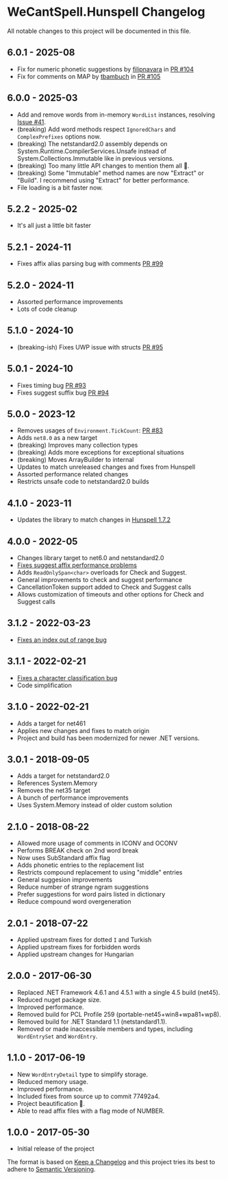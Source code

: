 # WeCantSpell.Hunspell Changelog

All notable changes to this project will be documented in this file.

## 6.0.1 - 2025-08

- Fix for numeric phonetic suggestions by [filipnavara](https://github.com/filipnavara) in [PR #104](https://github.com/aarondandy/WeCantSpell.Hunspell/pull/104)
- Fix for comments on MAP by [tbambuch](https://github.com/tbambuch) in [PR #105](https://github.com/aarondandy/WeCantSpell.Hunspell/pull/105)

## 6.0.0 - 2025-03

- Add and remove words from in-memory `WordList` instances, resolving [Issue #41](https://github.com/aarondandy/WeCantSpell.Hunspell/issues/41).
- (breaking) Add word methods respect `IgnoredChars` and `ComplexPrefixes` options now.
- (breaking) The netstandard2.0 assembly depends on System.Runtime.CompilerServices.Unsafe instead of System.Collections.Immutable like in previous versions.
- (breaking) Too many little API changes to mention them all 🤷.
- (breaking) Some "Immutable" method names are now "Extract" or "Build". I recommend using "Extract" for better performance.
- File loading is a bit faster now.

## 5.2.2 - 2025-02

- It's all just a little bit faster

## 5.2.1 - 2024-11

- Fixes affix alias parsing bug with comments [PR #99](https://github.com/aarondandy/WeCantSpell.Hunspell/pull/99)

## 5.2.0 - 2024-11

- Assorted performance improvements
- Lots of code cleanup

## 5.1.0 - 2024-10

- (breaking-ish) Fixes UWP issue with structs [PR #95](https://github.com/aarondandy/WeCantSpell.Hunspell/pull/95)

## 5.0.1 - 2024-10

- Fixes timing bug [PR #93](https://github.com/aarondandy/WeCantSpell.Hunspell/pull/93)
- Fixes suggest suffix bug [PR #94](https://github.com/aarondandy/WeCantSpell.Hunspell/pull/94)

## 5.0.0 - 2023-12

- Removes usages of `Environment.TickCount`: [PR #83](https://github.com/aarondandy/WeCantSpell.Hunspell/pull/83)
- Adds `net8.0` as a new target
- (breaking) Improves many collection types
- (breaking) Adds more exceptions for exceptional situations
- (breaking) Moves ArrayBuilder to internal
- Updates to match unreleased changes and fixes from Hunspell
- Assorted performance related changes
- Restricts unsafe code to netstandard2.0 builds

## 4.1.0 - 2023-11

- Updates the library to match changes in [Hunspell 1.7.2](https://github.com/hunspell/hunspell/releases/tag/v1.7.2)

## 4.0.0 - 2022-05

- Changes library target to net6.0 and netstandard2.0
- [Fixes suggest affix performance problems](https://github.com/aarondandy/WeCantSpell.Hunspell/issues/40)
- Adds `ReadOnlySpan<char>` overloads for Check and Suggest.
- General improvements to check and suggest performance
- CancellationToken support added to Check and Suggest calls
- Allows customization of timeouts and other options for Check and Suggest calls

## 3.1.2 - 2022-03-23

- [Fixes an index out of range bug](https://github.com/aarondandy/WeCantSpell.Hunspell/issues/71)

## 3.1.1 - 2022-02-21

- [Fixes a character classification bug](https://github.com/aarondandy/WeCantSpell.Hunspell/pull/54)
- Code simplification

## 3.1.0 - 2022-02-21

- Adds a target for net461
- Applies new changes and fixes to match origin
- Project and build has been modernized for newer .NET versions.

## 3.0.1 - 2018-09-05

- Adds a target for netstandard2.0
- References System.Memory
- Removes the net35 target
- A bunch of performance improvements
- Uses System.Memory instead of older custom solution

## 2.1.0 - 2018-08-22

- Allowed more usage of comments in ICONV and OCONV
- Performs BREAK check on 2nd word break
- Now uses SubStandard affix flag
- Adds phonetic entries to the replacement list
- Restricts compound replacement to using "middle" entries
- General suggesion improvements
- Reduce number of strange ngram suggestions
- Prefer suggestions for word pairs listed in dictionary
- Reduce compound word overgeneration

## 2.0.1 - 2018-07-22

- Applied upstream fixes for dotted `I` and Turkish
- Applied upstream fixes for forbidden words
- Applied upstream changes for Hungarian

## 2.0.0 - 2017-06-30

- Replaced .NET Framework 4.6.1 and 4.5.1 with a single 4.5 build (net45).
- Reduced nuget package size.
- Improved performance.
- Removed build for PCL Profile 259 (portable-net45+win8+wpa81+wp8).
- Removed build for .NET Standard 1.1 (netstandard1.1).
- Removed or made inaccessible members and types, including `WordEntrySet` and `WordEntry`.

## 1.1.0 - 2017-06-19

- New `WordEntryDetail` type to simplify storage.
- Reduced memory usage.
- Improved performance.
- Included fixes from source up to commit 77492a4.
- Project beautification 🐝.
- Able to read affix files with a flag mode of NUMBER.

## 1.0.0 - 2017-05-30

- Initial release of the project

The format is based on [Keep a Changelog](http://keepachangelog.com/) and this project tries its best to adhere to [Semantic Versioning](http://semver.org/).
